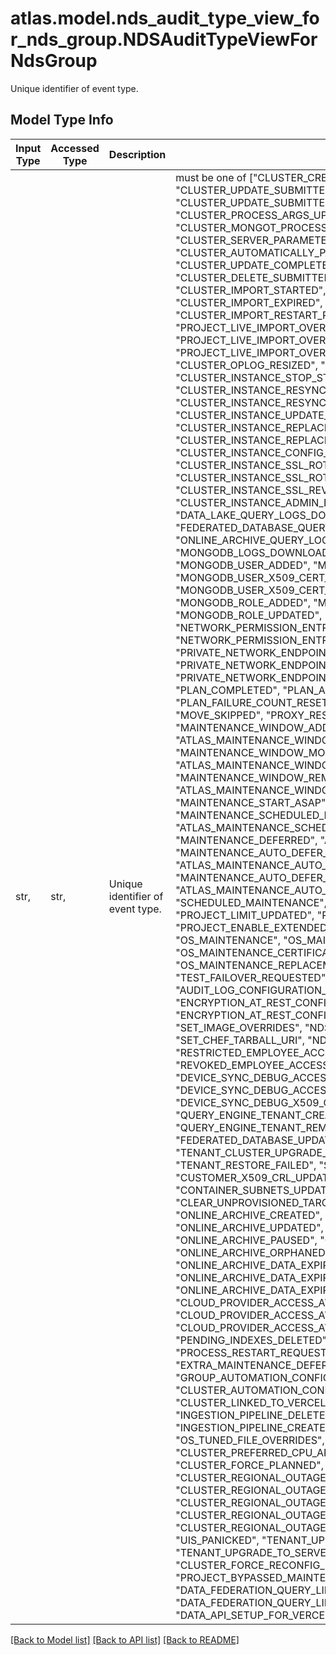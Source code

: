 # atlas.model.nds_audit_type_view_for_nds_group.NDSAuditTypeViewForNdsGroup

Unique identifier of event type.

## Model Type Info
Input Type | Accessed Type | Description | Notes
------------ | ------------- | ------------- | -------------
str,  | str,  | Unique identifier of event type. | must be one of ["CLUSTER_CREATED", "CLUSTER_READY", "CLUSTER_UPDATE_SUBMITTED", "CLUSTER_UPDATE_SUBMITTED_INTERNAL", "CLUSTER_PROCESS_ARGS_UPDATE_SUBMITTED", "CLUSTER_MONGOT_PROCESS_ARGS_UPDATE_SUBMITTED", "CLUSTER_SERVER_PARAMETERS_UPDATE_SUBMITTED", "CLUSTER_AUTOMATICALLY_PAUSED", "CLUSTER_UPDATE_STARTED", "CLUSTER_UPDATE_COMPLETED", "CLUSTER_DELETE_SUBMITTED", "CLUSTER_DELETE_SUBMITTED_INTERNAL", "CLUSTER_DELETED", "CLUSTER_IMPORT_STARTED", "CLUSTER_IMPORT_CANCELLED", "CLUSTER_IMPORT_EXPIRED", "CLUSTER_IMPORT_CUTOVER", "CLUSTER_IMPORT_RESTART_REQUESTED", "PROJECT_LIVE_IMPORT_OVERRIDES_ADDED", "PROJECT_LIVE_IMPORT_OVERRIDES_UPDATED", "PROJECT_LIVE_IMPORT_OVERRIDES_DELETED", "CLUSTER_OPLOG_RESIZED", "CLUSTER_INSTANCE_RESTARTED", "CLUSTER_INSTANCE_STOP_START", "CLUSTER_INSTANCE_RESYNC_REQUESTED", "CLUSTER_INSTANCE_RESYNC_CLEARED", "CLUSTER_INSTANCE_UPDATE_REQUESTED", "CLUSTER_INSTANCE_REPLACED", "CLUSTER_INSTANCE_REPLACE_CLEARED", "CLUSTER_INSTANCE_CONFIG_UPDATED", "CLUSTER_INSTANCE_SSL_ROTATED", "CLUSTER_INSTANCE_SSL_ROTATED_PER_CLUSTER", "CLUSTER_INSTANCE_SSL_REVOKED", "RELOAD_SSL_ON_PROCESSES", "CLUSTER_INSTANCE_ADMIN_BACKUP_SNAPSHOT_REQUESTED", "DATA_LAKE_QUERY_LOGS_DOWNLOADED", "FEDERATED_DATABASE_QUERY_LOGS_DOWNLOADED", "ONLINE_ARCHIVE_QUERY_LOGS_DOWNLOADED", "MONGODB_LOGS_DOWNLOADED", "MONGOSQLD_LOGS_DOWNLOADED", "MONGODB_USER_ADDED", "MONGODB_USER_DELETED", "MONGODB_USER_X509_CERT_CREATED", "MONGODB_USER_X509_CERT_REVOKED", "MONGODB_USER_UPDATED", "MONGODB_ROLE_ADDED", "MONGODB_ROLE_DELETED", "MONGODB_ROLE_UPDATED", "NETWORK_PERMISSION_ENTRY_ADDED", "NETWORK_PERMISSION_ENTRY_REMOVED", "NETWORK_PERMISSION_ENTRY_UPDATED", "PRIVATE_NETWORK_ENDPOINT_ENTRY_ADDED", "PRIVATE_NETWORK_ENDPOINT_ENTRY_REMOVED", "PRIVATE_NETWORK_ENDPOINT_ENTRY_UPDATED", "PLAN_STARTED", "PLAN_COMPLETED", "PLAN_ABANDONED", "PLAN_FAILURE_COUNT_RESET", "PLAN_ASAP_REQUESTED", "MOVE_SKIPPED", "PROXY_RESTARTED", "PROXY_PANICKED", "MAINTENANCE_WINDOW_ADDED", "ATLAS_MAINTENANCE_WINDOW_ADDED", "MAINTENANCE_WINDOW_MODIFIED", "ATLAS_MAINTENANCE_WINDOW_MODIFIED", "MAINTENANCE_WINDOW_REMOVED", "ATLAS_MAINTENANCE_WINDOW_REMOVED", "MAINTENANCE_START_ASAP", "ATLAS_MAINTENANCE_START_ASAP", "MAINTENANCE_SCHEDULED_FOR_NEXT_WINDOW", "ATLAS_MAINTENANCE_SCHEDULED_FOR_NEXT_WINDOW", "MAINTENANCE_DEFERRED", "ATLAS_MAINTENANCE_DEFERRED", "MAINTENANCE_AUTO_DEFER_ENABLED", "ATLAS_MAINTENANCE_AUTO_DEFER_ENABLED", "MAINTENANCE_AUTO_DEFER_DISABLED", "ATLAS_MAINTENANCE_AUTO_DEFER_DISABLED", "SCHEDULED_MAINTENANCE", "PROJECT_SCHEDULED_MAINTENANCE", "PROJECT_LIMIT_UPDATED", "PROJECT_OPERATIONAL_LIMIT_UPDATED", "PROJECT_ENABLE_EXTENDED_STORAGE_SIZES_UPDATED", "OS_MAINTENANCE", "OS_MAINTENANCE_RESTART", "OS_MAINTENANCE_CERTIFICATE_ROTATION_RESTART", "OS_MAINTENANCE_REPLACEMENT", "FREE_UPGRADE_STARTED", "TEST_FAILOVER_REQUESTED", "USER_SECURITY_SETTINGS_UPDATED", "AUDIT_LOG_CONFIGURATION_UPDATED", "ENCRYPTION_AT_REST_CONFIGURATION_UPDATED", "ENCRYPTION_AT_REST_CONFIGURATION_VALIDATION_FAILED", "SET_IMAGE_OVERRIDES", "NDS_SET_IMAGE_OVERRIDES", "SET_CHEF_TARBALL_URI", "NDS_SET_CHEF_TARBALL_URI", "RESTRICTED_EMPLOYEE_ACCESS_BYPASS", "REVOKED_EMPLOYEE_ACCESS_BYPASS", "DEVICE_SYNC_DEBUG_ACCESS_GRANTED", "DEVICE_SYNC_DEBUG_ACCESS_REVOKED", "DEVICE_SYNC_DEBUG_X509_CERT_CREATED", "QUERY_ENGINE_TENANT_CREATED", "QUERY_ENGINE_TENANT_UPDATED", "QUERY_ENGINE_TENANT_REMOVED", "FEDERATED_DATABASE_CREATED", "FEDERATED_DATABASE_UPDATED", "FEDERATED_DATABASE_REMOVED", "TENANT_CLUSTER_UPGRADE_FROM_MTM", "TENANT_SNAPSHOT_FAILED", "TENANT_RESTORE_FAILED", "SAMPLE_DATASET_LOAD_REQUESTED", "CUSTOMER_X509_CRL_UPDATED", "CONTAINER_SUBNETS_UPDATE_REQUESTED", "CLEAR_UNPROVISIONED_TARGET_GROUPS_REQUESTED", "ONLINE_ARCHIVE_CREATED", "ONLINE_ARCHIVE_DELETED", "ONLINE_ARCHIVE_UPDATED", "ONLINE_ARCHIVE_PAUSE_REQUESTED", "ONLINE_ARCHIVE_PAUSED", "ONLINE_ARCHIVE_ACTIVE", "ONLINE_ARCHIVE_ORPHANED", "ONLINE_ARCHIVE_DATA_EXPIRATION_RULE_ENABLED", "ONLINE_ARCHIVE_DATA_EXPIRATION_RULE_UPDATED", "ONLINE_ARCHIVE_DATA_EXPIRATION_RULE_DISABLED", "CLOUD_PROVIDER_ACCESS_AWS_IAM_ROLE_ADDED", "CLOUD_PROVIDER_ACCESS_AWS_IAM_ROLE_DELETED", "CLOUD_PROVIDER_ACCESS_AWS_IAM_ROLE_UPDATED", "PENDING_INDEXES_DELETED", "PENDING_INDEXES_CANCELED", "PROCESS_RESTART_REQUESTED", "AUTO_HEALING_ACTION", "EXTRA_MAINTENANCE_DEFERRAL_GRANTED", "ADMIN_NOTE_UPDATED", "GROUP_AUTOMATION_CONFIG_PUBLISHED", "CLUSTER_AUTOMATION_CONFIG_PUBLISHED", "CLUSTER_LINKED_TO_VERCEL", "CLUSTER_UNLINKED_FROM_VERCEL", "INGESTION_PIPELINE_DELETED", "INGESTION_PIPELINE_DESTROYED", "INGESTION_PIPELINE_CREATED", "INGESTION_PIPELINE_UPDATED", "OS_TUNED_FILE_OVERRIDES", "OS_TUNE_FILE_OVERRIDES", "CLUSTER_PREFERRED_CPU_ARCHITECTURE_MODIFIED", "CLUSTER_FORCE_PLANNED", "DATA_PROCESSING_REGION_UPDATED", "CLUSTER_REGIONAL_OUTAGE_SIMULATION_STARTED", "CLUSTER_REGIONAL_OUTAGE_SIMULATION_FAILED_TO_START", "CLUSTER_REGIONAL_OUTAGE_SIMULATION_END_REQUESTED", "CLUSTER_REGIONAL_OUTAGE_SIMULATION_COMPLETED", "CLUSTER_REGIONAL_OUTAGE_SIMULATION_CANCELLED_CLUSTER_PAUSE", "UIS_PANICKED", "TENANT_UPGRADE_TO_SERVERLESS_SUCCESSFUL", "TENANT_UPGRADE_TO_SERVERLESS_FAILED", "CLUSTER_FORCE_RECONFIG_REQUESTED", "PROJECT_BYPASSED_MAINTENANCE", "DATA_FEDERATION_QUERY_LIMIT_CONFIGURED", "DATA_FEDERATION_QUERY_LIMIT_DELETED", "DATA_API_SETUP_FOR_VERCEL", ] 

[[Back to Model list]](../../README.md#documentation-for-models) [[Back to API list]](../../README.md#documentation-for-api-endpoints) [[Back to README]](../../README.md)

